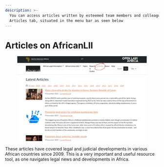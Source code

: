 ```yaml
---
description: >-
  You can access articles written by esteemed team members and colleagues on the
  Articles tab, situated in the menu bar as seen below
---
```


# Articles on AfricanLII

<figure><img src=".gitbook/assets/ulii--AL 7.png" alt=""><figcaption></figcaption></figure>

These articles have covered legal and judicial developments in various African countries since 2009. This is a very important and useful resource tool, as one navigates legal news and developments in Africa.  &#x20;